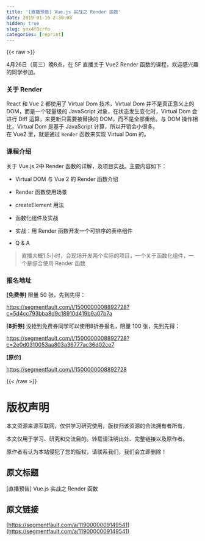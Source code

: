 ```yaml
---
title: '[直播预告] Vue.js 实战之 Render 函数' 
date: 2019-01-16 2:30:08
hidden: true
slug: ynx4f8crfo
categories: [reprint]
---
```


{{< raw >}}

                    
<p>4月26日（周三）晚8点，在 SF 直播关于 Vue2 Render 函数的课程，欢迎感兴趣的同学参加。</p>
<h3 id="articleHeader0"><strong>关于 Render</strong></h3>
<p>React 和 Vue 2 都使用了 Virtual Dom 技术，Virtual Dom 并不是真正意义上的 DOM，而是一个轻量级的 JavaScript 对象，在状态发生变化时，Virtual Dom 会进行 Diff 运算，来更新只需要被替换的 DOM，而不是全部重绘。与 DOM 操作相比，Virtual Dom 是基于 JavaScript 计算，所以开销会小很多。<br>在 Vue2 里，就是通过 <code>Render</code> 函数来实现 Virtual Dom 的。</p>
<h3 id="articleHeader1"><strong>课程介绍</strong></h3>
<p>关于 Vue.js 2中 Render 函数的详解，及项目实战。主要内容如下：</p>
<ul>
<li><p>Virtual DOM 与 Vue 2 的 Render 函数介绍</p></li>
<li><p>Render 函数使用场景</p></li>
<li><p>createElement 用法</p></li>
<li><p>函数化组件及实战</p></li>
<li><p>实战：用 Render 函数开发一个可排序的表格组件</p></li>
<li><p>Q &amp; A</p></li>
</ul>
<blockquote><p>直播大概1.5小时，会现场开发两个实际的项目，一个关于函数化组件，一个是综合使用 Render 函数</p></blockquote>
<h3 id="articleHeader2"><strong>报名地址</strong></h3>
<p><strong>[免费券]</strong> 限量 50 张，先到先得：</p>
<p><a href="https://segmentfault.com/l/1500000008892728?c=5d4cc793bba8d9c18910d419b9a07b7a">https://segmentfault.com/l/1500000008892728?c=5d4cc793bba8d9c18910d419b9a07b7a</a></p>
<p><strong>[8折券]</strong> 没抢到免费券同学可以使用8折券报名，限量 100 张，先到先得：</p>
<p><a href="https://segmentfault.com/l/1500000008892728?c=2e0d0310053aa803a36777ac36d02ce7" target="_blank">https://segmentfault.com/l/1500000008892728?c=2e0d0310053aa803a36777ac36d02ce7</a></p>
<p><strong>[原价]</strong> </p>
<p><a href="https://segmentfault.com/l/1500000008892728">https://segmentfault.com/l/1500000008892728</a></p>

                
{{< /raw >}}

# 版权声明
本文资源来源互联网，仅供学习研究使用，版权归该资源的合法拥有者所有，

本文仅用于学习、研究和交流目的。转载请注明出处、完整链接以及原作者。

原作者若认为本站侵犯了您的版权，请联系我们，我们会立即删除！

## 原文标题
[直播预告] Vue.js 实战之 Render 函数

## 原文链接
[https://segmentfault.com/a/1190000009149541](https://segmentfault.com/a/1190000009149541)

